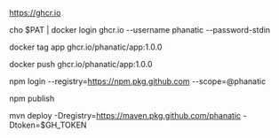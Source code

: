 https://ghcr.io

cho $PAT | docker login ghcr.io --username phanatic --password-stdin


docker tag app ghcr.io/phanatic/app:1.0.0

docker push ghcr.io/phanatic/app:1.0.0

npm login --registry=https://npm.pkg.github.com --scope=@phanatic


npm publish


mvn deploy -Dregistry=https://maven.pkg.github.com/phanatic -Dtoken=$GH_TOKEN

